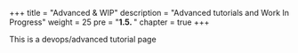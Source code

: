 +++
title = "Advanced & WIP"
description = "Advanced tutorials and Work In Progress"
weight = 25 
pre = "<b>1.5. </b>"
chapter = true
+++

This is a devops/advanced tutorial page

